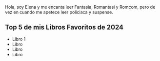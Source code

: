 Hola, soy Elena y me encanta leer Fantasia, Romantasi y Romcom, pero de vez en cuando me apetece leer policiaca y suspense.


## Top 5 de mis Libros Favoritos de 2024

- Libro 1
- Libro
- Libro
- Libro
  

  